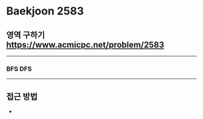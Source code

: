 Baekjoon 2583
=============
영역 구하기  <https://www.acmicpc.net/problem/2583>
---------------
- - -
### BFS DFS
- - -
## 접근 방법
-
